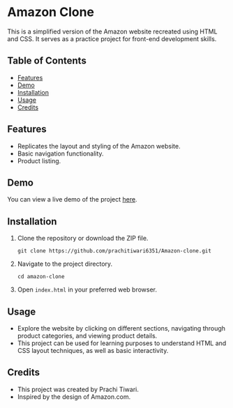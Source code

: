 # Amazon Clone

This is a simplified version of the Amazon website recreated using HTML and CSS. It serves as a practice project for front-end development skills.

## Table of Contents

- [Features](#features)
- [Demo](#demo)
- [Installation](#installation)
- [Usage](#usage)
- [Credits](#credits)

## Features

- Replicates the layout and styling of the Amazon website.
- Basic navigation functionality.
- Product listing.
## Demo

You can view a live demo of the project [here](https://prachitiwari6351.github.io/Amazon-clone/).

## Installation

1. Clone the repository or download the ZIP file.
   ```
   git clone https://github.com/prachitiwari6351/Amazon-clone.git
   ```

2. Navigate to the project directory.
   ```
   cd amazon-clone
   ```

3. Open `index.html` in your preferred web browser.

## Usage

- Explore the website by clicking on different sections, navigating through product categories, and viewing product details.
- This project can be used for learning purposes to understand HTML and CSS layout techniques, as well as basic interactivity.

## Credits

- This project was created by Prachi Tiwari.
- Inspired by the design of Amazon.com.
